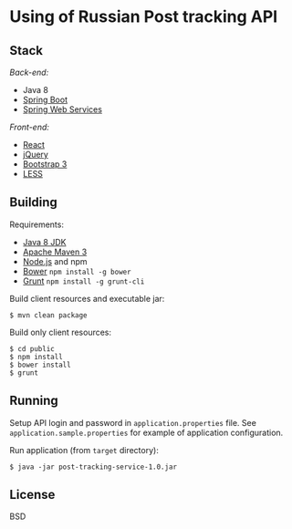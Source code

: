 Using of Russian Post tracking API
==================================

Stack
-----

*Back-end:*

* Java 8
* [Spring Boot](http://projects.spring.io/spring-boot/)
* [Spring Web Services](http://projects.spring.io/spring-ws/)

*Front-end:*

* [React](http://facebook.github.io/react/)
* [jQuery](http://jquery.com/)
* [Bootstrap 3](http://getbootstrap.com/)
* [LESS](http://lesscss.org/)

Building
--------

Requirements:

* [Java 8 JDK](http://www.oracle.com/technetwork/java/index.html)
* [Apache Maven 3](https://maven.apache.org/)
* [Node.js](https://nodejs.org) and npm
* [Bower](http://bower.io) `npm install -g bower`
* [Grunt](https://www.npmjs.com/package/grunt-cli) `npm install -g grunt-cli`

Build client resources and executable jar:

    $ mvn clean package

Build only client resources:

    $ cd public
    $ npm install
    $ bower install
    $ grunt

Running
-------

Setup API login and password in `application.properties` file.
See `application.sample.properties` for example of application configuration.

Run application (from `target` directory):

    $ java -jar post-tracking-service-1.0.jar

License
-------

BSD
